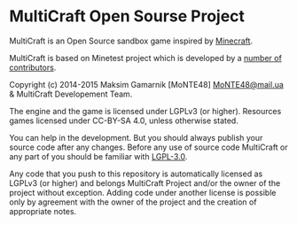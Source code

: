 MultiCraft Open Sourse Project
========

MultiCraft is an Open Source sandbox game inspired by [Minecraft](https://minecraft.net/).

MultiCraft is based on Minetest project which is developed by a [number of contributors](https://github.com/minetest/minetest/graphs/contributors).

Copyright (c) 2014-2015 Maksim Gamarnik [MoNTE48] <MoNTE48@mail.ua> & MultiCraft Developement Team.

The engine and the game is licensed under LGPLv3 (or higher). Resources games licensed under CC-BY-SA 4.0, unless otherwise stated.

You can help in the development. But you should always publish your source code after any changes.
Before any use of source code MultiCraft or any part of you should be familiar with [LGPL-3.0](doc/LGPL-3.0.md).

Any code that you push to this repository is automatically licensed as LGPLv3 (or higher) and belongs MultiCraft Project and/or the owner of the project without exception.
Adding code under another license is possible only by agreement with the owner of the project and the creation of appropriate notes.